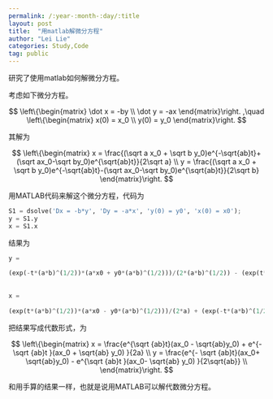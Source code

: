```yaml
---
permalink: /:year-:month-:day/:title
layout: post
title:  "用matlab解微分方程"
author: "Lei Lie"
categories: Study,Code
tag: public
---
```


研究了使用matlab如何解微分方程。

考虑如下微分方程。

$$
\left\{\begin{matrix}
\dot x = -by		\\
\dot y = -ax
\end{matrix}\right. ,\quad
\left\{\begin{matrix}
x(0) = x_0		\\
y(0) = y_0
\end{matrix}\right.
$$

其解为

$$
\left\{\begin{matrix}
x = \frac{(\sqrt a x_0 + \sqrt b y_0)e^{-\sqrt{ab}t}+(\sqrt ax_0-\sqrt by_0)e^{\sqrt{ab}t}}{2\sqrt a}		\\
y = \frac{(\sqrt a x_0 + \sqrt b y_0)e^{-\sqrt{ab}t}-(\sqrt ax_0-\sqrt by_0)e^{\sqrt{ab}t}}{2\sqrt b}		
\end{matrix}\right. 
$$

用MATLAB代码来解这个微分方程，代码为

```python
S1 = dsolve('Dx = -b*y', 'Dy = -a*x', 'y(0) = y0', 'x(0) = x0');
y = S1.y
x = S1.x
```

结果为
```python
y =
 
(exp(-t*(a*b)^(1/2))*(a*x0 + y0*(a*b)^(1/2)))/(2*(a*b)^(1/2)) - (exp(t*(a*b)^(1/2))*(a*x0 - y0*(a*b)^(1/2)))/(2*(a*b)^(1/2))
 
 
x =
 
(exp(t*(a*b)^(1/2))*(a*x0 - y0*(a*b)^(1/2)))/(2*a) + (exp(-t*(a*b)^(1/2))*(a*x0 + y0*(a*b)^(1/2)))/(2*a)
```

把结果写成代数形式，为

$$
\left\{\begin{matrix}
x = \frac{e^{\sqrt {ab}t}(ax_0 - \sqrt{ab}y_0) + e^{-\sqrt {ab}t }(ax_0 + \sqrt{ab} y_0) }{2a}	\\
y = \frac{e^{- \sqrt {ab}t}(ax_0+ \sqrt{ab}y_0) - e^{\sqrt {ab}t }(ax_0- \sqrt{ab} y_0) }{2\sqrt{ab}} \\
\end{matrix}\right.
$$

和用手算的结果一样，也就是说用MATLAB可以解代数微分方程。